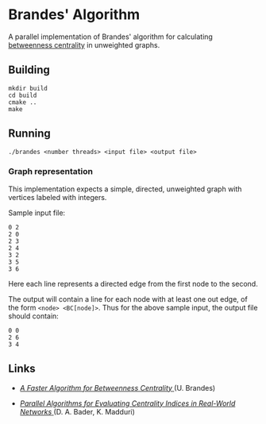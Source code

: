 # Brandes' Algorithm

A parallel implementation of Brandes' algorithm for calculating [betweenness
centrality](https://en.wikipedia.org/wiki/Betweenness_centrality) in unweighted
graphs.

## Building

    mkdir build
    cd build
    cmake ..
    make

## Running

    ./brandes <number threads> <input file> <output file>

### Graph representation

This implementation expects a simple, directed, unweighted graph with vertices
labeled with integers.

Sample input file:

    0 2
    2 0
    2 3
    2 4
    3 2
    3 5
    3 6

Here each line represents a directed edge from the first node to the second.

The output will contain a line for each node with at least one out edge, of the
form `<node> <BC[node]>`.  Thus for the above sample input, the output file
should contain:

    0 0
    2 6
    3 4

## Links

* [*A Faster Algorithm for Betweenness Centrality*
](https://kops.uni-konstanz.de/bitstream/handle/123456789/5739/algorithm.pdf?sequence=1)
(U. Brandes)

* [*Parallel Algorithms for Evaluating Centrality Indices in Real-World Networks*
](https://smartech.gatech.edu/bitstream/handle/1853/14428/GT-CSE-06-13.pdf)
(D. A. Bader, K. Madduri)
